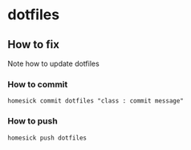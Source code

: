# dotfiles
## How to fix
Note how to update dotfiles
### How to commit
    homesick commit dotfiles "class : commit message"
### How to push
    homesick push dotfiles